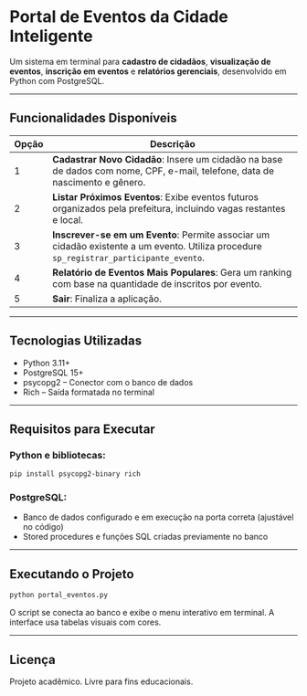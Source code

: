 # Portal de Eventos da Cidade Inteligente

Um sistema em terminal para **cadastro de cidadãos**, **visualização de eventos**, **inscrição em eventos** e **relatórios gerenciais**, desenvolvido em Python com PostgreSQL.

---

## Funcionalidades Disponíveis

| Opção | Descrição |
|-------|-----------|
| 1 | **Cadastrar Novo Cidadão**: Insere um cidadão na base de dados com nome, CPF, e-mail, telefone, data de nascimento e gênero. |
| 2 | **Listar Próximos Eventos**: Exibe eventos futuros organizados pela prefeitura, incluindo vagas restantes e local. |
| 3 | **Inscrever-se em um Evento**: Permite associar um cidadão existente a um evento. Utiliza procedure `sp_registrar_participante_evento`. |
| 4 | **Relatório de Eventos Mais Populares**: Gera um ranking com base na quantidade de inscritos por evento. |
| 5 | **Sair**: Finaliza a aplicação. |

---

## Tecnologias Utilizadas

- Python 3.11+
- PostgreSQL 15+
- psycopg2 – Conector com o banco de dados
- Rich – Saída formatada no terminal

---

## Requisitos para Executar

### Python e bibliotecas:

```bash
pip install psycopg2-binary rich
````

### PostgreSQL:

* Banco de dados configurado e em execução na porta correta (ajustável no código)
* Stored procedures e funções SQL criadas previamente no banco

---

## Executando o Projeto

```bash
python portal_eventos.py
```

O script se conecta ao banco e exibe o menu interativo em terminal. A interface usa tabelas visuais com cores.

---

## Licença

Projeto acadêmico. Livre para fins educacionais.
